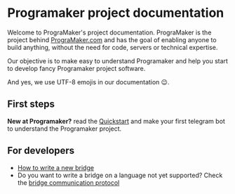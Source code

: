 # Programaker project documentation

Welcome to PrograMaker's project documentation. PrograMaker is the project behind [PrograMaker.com](https://programaker.com) and has the goal of enabling anyone to build anything, without the need for code, servers or technical expertise.

Our objective is to make easy to understand Programaker and help you start to develop fancy Programaker project software.

And yes, we use UTF-8 emojis in our documentation 😉.


## First steps

**New at Programaker?** read the [Quickstart](./tutorials/quickstart.md) and make your first telegram bot to understand the Programaker project.

## For developers
* [How to write a new bridge](./developers/build-a-bridge/)
* Do you want to write a bridge on a language not yet supported? Check the [bridge communication protocol](./developers/bridge-communication-protocol)
